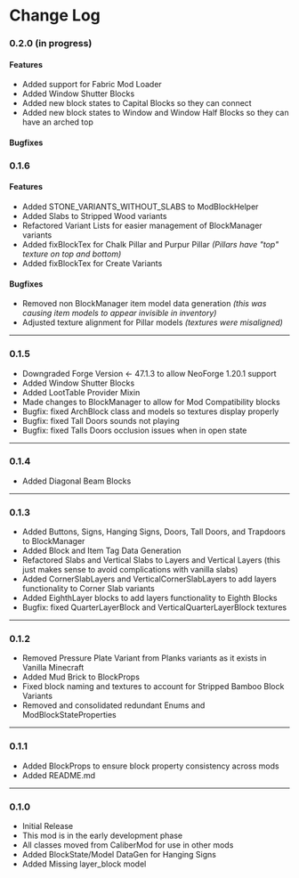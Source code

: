 # Change Log

### 0.2.0 (in progress)
#### Features
- Added support for Fabric Mod Loader
- Added Window Shutter Blocks
- Added new block states to Capital Blocks so they can connect
- Added new block states to Window and Window Half Blocks so they can have an arched top

#### Bugfixes


### 0.1.6
#### Features
- Added STONE_VARIANTS_WITHOUT_SLABS to ModBlockHelper
- Added Slabs to Stripped Wood variants
- Refactored Variant Lists for easier management of BlockManager variants
- Added fixBlockTex for Chalk Pillar and Purpur Pillar _(Pillars have "top" texture on top and bottom)_
- Added fixBlockTex for Create Variants

#### Bugfixes
- Removed non BlockManager item model data generation _(this was causing item models to appear invisible in inventory)_
- Adjusted texture alignment for Pillar models _(textures were misaligned)_


---
### 0.1.5
- Downgraded Forge Version <- 47.1.3 to allow NeoForge 1.20.1 support
- Added Window Shutter Blocks
- Added LootTable Provider Mixin
- Made changes to BlockManager to allow for Mod Compatibility blocks
- Bugfix: fixed ArchBlock class and models so textures display properly
- Bugfix: fixed Tall Doors sounds not playing
- Bugfix: fixed Talls Doors occlusion issues when in open state

---
### 0.1.4
- Added Diagonal Beam Blocks

---
### 0.1.3
- Added Buttons, Signs, Hanging Signs, Doors, Tall Doors, and Trapdoors to BlockManager
- Added Block and Item Tag Data Generation
- Refactored Slabs and Vertical Slabs to Layers and Vertical Layers (this just makes sense to avoid complications with vanilla slabs)
- Added CornerSlabLayers and VerticalCornerSlabLayers to add layers functionality to Corner Slab variants
- Added EighthLayer blocks to add layers functionality to Eighth Blocks
- Bugfix: fixed QuarterLayerBlock and VerticalQuarterLayerBlock textures

---
### 0.1.2
- Removed Pressure Plate Variant from Planks variants as it exists in Vanilla Minecraft
- Added Mud Brick to BlockProps
- Fixed block naming and textures to account for Stripped Bamboo Block Variants
- Removed and consolidated redundant Enums and ModBlockStateProperties

---
### 0.1.1
- Added BlockProps to ensure block property consistency across mods
- Added README.md

---
### 0.1.0
- Initial Release
- This mod is in the early development phase
- All classes moved from CaliberMod for use in other mods
- Added BlockState/Model DataGen for Hanging Signs
- Added Missing layer_block model





















